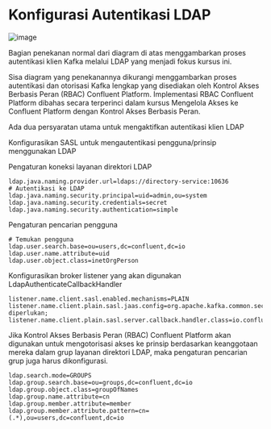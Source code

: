 # Konfigurasi Autentikasi LDAP

![image](https://github.com/user-attachments/assets/892930fa-b16b-4941-871f-40056fad68bf)

Bagian penekanan normal dari diagram di atas menggambarkan proses autentikasi klien Kafka melalui LDAP yang menjadi fokus kursus ini.

Sisa diagram yang penekanannya dikurangi menggambarkan proses autentikasi dan otorisasi Kafka lengkap yang disediakan oleh Kontrol Akses Berbasis Peran (RBAC) Confluent Platform. Implementasi RBAC Confluent Platform dibahas secara terperinci dalam kursus Mengelola Akses ke Confluent Platform dengan Kontrol Akses Berbasis Peran.

Ada dua persyaratan utama untuk mengaktifkan autentikasi klien LDAP

Konfigurasikan SASL untuk mengautentikasi pengguna/prinsip menggunakan LDAP

Pengaturan koneksi layanan direktori LDAP

```
ldap.java.naming.provider.url=ldaps://directory-service:10636
# Autentikasi ke LDAP
ldap.java.naming.security.principal=uid=admin,ou=system
ldap.java.naming.security.credentials=secret
ldap.java.naming.security.authentication=simple
```

Pengaturan pencarian pengguna

```
# Temukan pengguna
ldap.user.search.base=ou=users,dc=confluent,dc=io
ldap.user.name.attribute=uid
ldap.user.object.class=inetOrgPerson
```

Konfigurasikan broker listener yang akan digunakan LdapAuthenticateCallbackHandler

```
listener.name.client.sasl.enabled.mechanisms=PLAIN
listener.name.client.plain.sasl.jaas.config=org.apache.kafka.common.security.plain.PlainLoginModule diperlukan;
listener.name.client.plain.sasl.server.callback.handler.class=io.confluent.security.auth.provider.ldap.LdapAuthenticateCallbackHandler
```

Jika Kontrol Akses Berbasis Peran (RBAC) Confluent Platform akan digunakan untuk mengotorisasi akses ke prinsip berdasarkan keanggotaan mereka dalam grup layanan direktori LDAP, maka pengaturan pencarian grup juga harus dikonfigurasi.

```
ldap.search.mode=GROUPS
ldap.group.search.base=ou=groups,dc=confluent,dc=io
ldap.group.object.class=groupOfNames
ldap.group.name.attribute=cn
ldap.group.member.attribute=member
ldap.group.member.attribute.pattern=cn=(.*),ou=users,dc=confluent,dc=io
```
